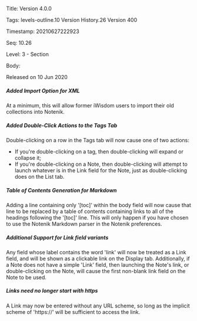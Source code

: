 Title:  Version 4.0.0

Tags:   levels-outline.10 Version History.26 Version 400

Timestamp: 20210627222923

Seq:    10.26

Level:  3 - Section

Body: 

Released on 10 Jun 2020
 
##### Added Import Option for XML

At a minimum, this will allow former iWisdom users to import their old collections into Notenik. 

 
##### Added Double-Click Actions to the Tags Tab

Double-clicking on a row in the Tags tab will now cause one of two actions:

* If you're double-clicking on a tag, then double-clicking will expand or collapse it;
* If you're double-clicking on a Note, then double-clicking will attempt to launch whatever is in the Link field for the Note, just as double-clicking does on the List tab.
 
##### Table of Contents Generation for Markdown

Adding a line containing only '[toc]' within the body field will now cause that line to be replaced by a table of contents containing links to all of the headings following the '[toc]' line. This will only happen if you have chosen to use the Notenik Markdown parser in the Notenik preferences. 

 
##### Additional Support for Link field variants

Any field whose label contains the word 'link' will now be treated as a Link field, and will be shown as a clickable link on the Display tab. Additionally, if a Note does not have a simple 'Link' field, then launching the Note's link, or double-clicking on the Note, will cause the first non-blank link field on the Note to be used. 

 
##### Links need no longer start with https

A Link may now be entered without any URL scheme, so long as the implicit scheme of 'https://' will be sufficient to access the link.
